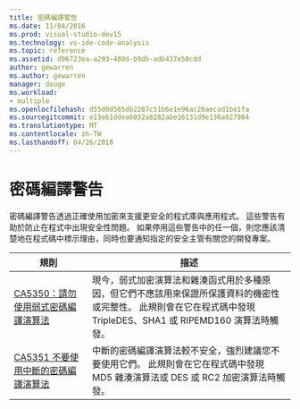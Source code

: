 ```yaml
---
title: 密碼編譯警告
ms.date: 11/04/2016
ms.prod: visual-studio-dev15
ms.technology: vs-ide-code-analysis
ms.topic: reference
ms.assetid: d96723ea-a293-488d-b9db-adb437e50cdd
author: gewarren
ms.author: gewarren
manager: douge
ms.workload:
- multiple
ms.openlocfilehash: d55d0d565db2287c51b6e1e96ac26aecad1be1fa
ms.sourcegitcommit: e13e61ddea6032a8282abe16131d9e136a927984
ms.translationtype: MT
ms.contentlocale: zh-TW
ms.lasthandoff: 04/26/2018
---
```

# <a name="cryptography-warnings"></a>密碼編譯警告
密碼編譯警告透過正確使用加密來支援更安全的程式庫與應用程式。 這些警告有助於防止在程式中出現安全性問題。 如果停用這些警告中的任一個，則您應該清楚地在程式碼中標示理由，同時也要通知指定的安全主管有關您的開發專案。

|規則|描述|
|----------|-----------------|
|[CA5350：請勿使用弱式密碼編譯演算法](../code-quality/ca5350-do-not-use-weak-cryptographic-algorithms.md)|現今，弱式加密演算法和雜湊函式用於多種原因，但它們不應該用來保證所保護資料的機密性或完整性。        此規則會在它在程式碼中發現 TripleDES、SHA1 或 RIPEMD160 演算法時觸發。|
|[CA5351 不要使用中斷的密碼編譯演算法](../code-quality/ca5351-do-not-use-broken-cryptographic-algorithms.md)|中斷的密碼編譯演算法較不安全，強烈建議您不要使用它們。 此規則會在它在程式碼中發現 MD5 雜湊演算法或 DES 或 RC2 加密演算法時觸發。|